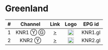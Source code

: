 <h1>Greenland</h1>

| #   | Channel        | Link  | Logo | EPG id |
|:---:|:--------------:|:-----:|:----:|:------:|
| 1   | KNR1 Ⓨ Ⓖ | [>](https://www.youtube.com/@KNRgreenland/live) | <img height="20" src="https://i.imgur.com/8Pf5SJb.png"/> | KNR1.gl |
| 2   | KNR2 Ⓨ | [>](https://www.youtube.com/@nutaarsiassat/live) | <img height="20" src="https://i.imgur.com/8Pf5SJb.png"/> | KNR2.gl |
